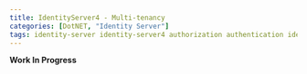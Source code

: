 ```yaml
---
title: IdentityServer4 - Multi-tenancy
categories: [DotNET, "Identity Server"]
tags: identity-server identity-server4 authorization authentication identity openid oauth oauth4
---
```

<!-- more -->
**Work In Progress**
